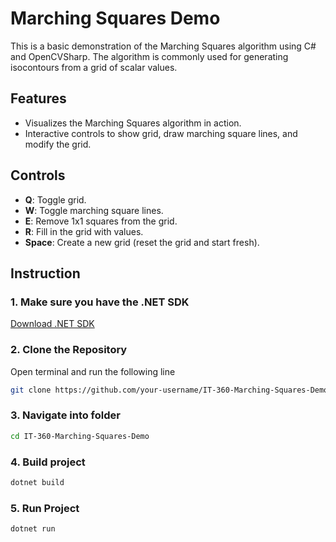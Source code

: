 # Marching Squares Demo

This is a basic demonstration of the Marching Squares algorithm using C# and OpenCVSharp. The algorithm is commonly used for generating isocontours from a grid of scalar values.

## Features
- Visualizes the Marching Squares algorithm in action.
- Interactive controls to show grid, draw marching square lines, and modify the grid.

## Controls
- **Q**: Toggle grid.
- **W**: Toggle marching square lines.
- **E**: Remove 1x1 squares from the grid.
- **R**: Fill in the grid with values.
- **Space**: Create a new grid (reset the grid and start fresh).

## Instruction

### 1. Make sure you have the .NET SDK
[Download .NET SDK](https://dotnet.microsoft.com/en-us/download)

### 2. Clone the Repository
Open terminal and run the following line
```bash
git clone https://github.com/your-username/IT-360-Marching-Squares-Demo.git
```

### 3. Navigate into folder
```bash
cd IT-360-Marching-Squares-Demo
```

### 4. Build project
```bash
dotnet build
```

### 5. Run Project
```bash
dotnet run
```
